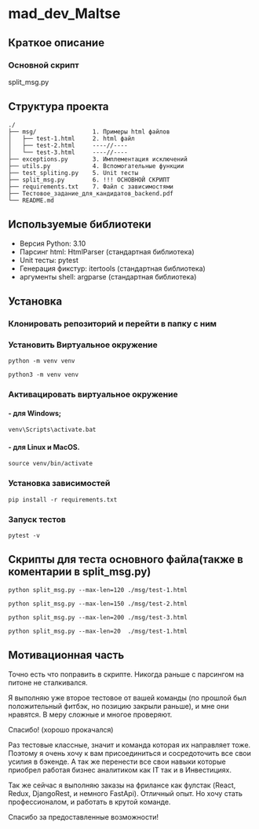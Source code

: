 # mad_dev_Maltse
## Краткое описание
###  Основной скрипт
split_msg.py
## Структура проекта
```
./
├── msg/                1. Примеры html файлов
│   ├── test-1.html     2. html файл
│   ├── test-2.html     ----//----
│   └── test-3.html     ----//----
├── exceptions.py       3. Имплементация исключений
├── utils.py            4. Вспомогательные функции
├── test_spliting.py    5. Unit тесты
├── split_msg.py        6. !!! ОСНОВНОЙ СКРИПТ
├── requirements.txt    7. Файл с зависимостями
├── Тестовое_задание_для_кандидатов_backend.pdf    
└── README.md
```
## Используемые библиотеки
- Версия Python:        3.10
- Парсинг html:         HtmlParser  (стандартная библиотека)
- Unit тесты:           pytest
- Генерация фикстур:    itertools   (стандартная библиотека)   
- аргументы shell:      argparse    (стандартная библиотека)

## Установка
### Клонировать репозиторий и перейти в папку с ним
### Установить Виртуальное окружение
```
python -m venv venv
```
```
python3 -m venv venv
```
### Активацировать виртуальное окружение
#### - для Windows;
```
venv\Scripts\activate.bat
```
#### - для Linux и MacOS.
```
source venv/bin/activate
```
### Установка зависимостей
```
pip install -r requirements.txt
```
### Запуск тестов
```
pytest -v
```
## Скрипты для теста основного файла(также в коментарии в split_msg.py)
```
python split_msg.py --max-len=120 ./msg/test-1.html
```
```
python split_msg.py --max-len=150 ./msg/test-2.html
```
```
python split_msg.py --max-len=200 ./msg/test-3.html
```
```
python split_msg.py --max-len=20  ./msg/test-1.html
```

## Мотивационная часть
Точно есть что поправить в скрипте. Никогда раньше с парсингом на питоне не сталкивался. 

Я выполняю уже второе тестовое от вашей команды (по прошлой был положительный фитбэк, но позицию закрыли раньше), 
и мне они нравятся. 
В меру сложные и многое проверяют.

Спасибо! (хорошо прокачался)

Раз тестовые классные, значит и команда которая их направляет тоже. 
Поэтому я очень хочу к вам присоединиться и сосредоточить все свои усилия в бэкенде.
А так же перенести все свои навыки которые приобрел работая бизнес аналитиком как IT так и в Инвестициях.

Так же сейчас я выполняю заказы на фрилансе как фулстак (React, Redux, DjangoRest, и немного FastApi). Отличный опыт. 
Но хочу стать профессионалом, и работать в крутой команде. 

Спасибо за предоставленные возможности!